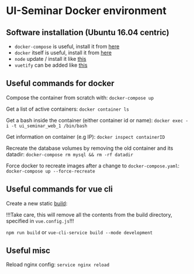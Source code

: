 # UI-Seminar Docker environment

## Software installation (Ubuntu 16.04 centric)

- `docker-compose` is useful, install it from [here](https://docs.docker.com/compose/install/)
- `docker` itself is useful, install it from [here](https://www.digitalocean.com/community/tutorials/how-to-install-and-use-docker-on-ubuntu-16-04)
- `node` update / install it like [this](https://www.hostingadvice.com/how-to/update-node-js-latest-version/)
- `vuetify` can be added like [this](https://vuetifyjs.com/en/getting-started/quick-start)

## Useful commands for docker
Compose the container from scratch with:
`docker-compose up`

Get a list of active containers:
`docker container ls`

Get a bash inside the container (either container id or name):
`docker exec -i -t ui_seminar_web_1 /bin/bash`

Get information on container (e.g IP):
`docker inspect containerID`

Recreate the database volumes by removing the old container and its datadir:
`docker-compose rm mysql && rm -rf datadir`

Force docker to recreate images after a change to `docker-compose.yaml`:
`docker-compose up --force-recreate`

## Useful commands for vue cli
Create a new static [build](https://cli.vuejs.org/guide/cli-service.html#vue-cli-service-serve):

!!!Take care, this will remove all the contents from the build directory, specified in `vue.config.js`!!!

`npm run build` or `vue-cli-service build --mode development`

## Useful misc
Reload nginx config:
`service nginx reload`